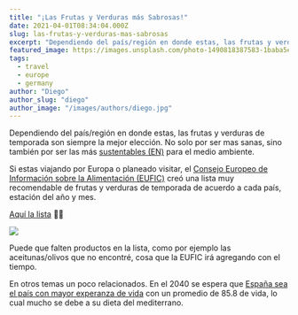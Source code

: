 ```yaml
---
title: "¡Las Frutas y Verduras más Sabrosas!"
date: 2021-04-01T08:34:04.000Z
slug: las-frutas-y-verduras-mas-sabrosas
excerpt: "Dependiendo del país/región en donde estas, las frutas y verduras de temporada son siempre la mejor elección. No solo por ser mas sanas, sino también por ser la..."
featured_image: https://images.unsplash.com/photo-1490818387583-1baba5e638af?crop=entropy&cs=tinysrgb&fit=max&fm=jpg&ixid=MnwxMTc3M3wwfDF8c2VhcmNofDE3fHxmb29kfGVufDB8fHx8MTYxNzI2NTczOQ&ixlib=rb-1.2.1&q=80&w=2000
tags:
  - travel
  - europe
  - germany
author: "Diego"
author_slug: "diego"
author_image: "/images/authors/diego.jpg"
---
```


Dependiendo del país/región en donde estas, las frutas y verduras de temporada son siempre la mejor elección. No solo por ser mas sanas, sino también por ser las más [sustentables (EN)](https://en.wikipedia.org/wiki/Sustainable_diet) para el medio ambiente.

Si estas viajando por Europa o planeado visitar, el [Consejo Europeo de Información sobre la Alimentación (EUFIC)](https://www.eufic.org/es/) creó una lista muy recomendable de frutas y verduras de temporada de acuerdo a cada país, estación del año y mes.

[Aquí la lista](https://www.eufic.org/en/explore-seasonal-fruit-and-vegetables-in-europe) 🍇🥦

![](/lavacacion/images/seasonalfood.jpg)

Puede que falten productos en la lista, como por ejemplo las aceitunas/olivos que no encontré, cosa que la EUFIC irá agregando con el tiempo.

En otros temas un poco relacionados. En el 2040 se espera que [España sea el país con mayor experanza de vida](https://www.nationalgeographic.com.es/mundo-ng/actualidad/espana-sera-pais-mayor-esperanza-vida-2040_13356) con un promedio de 85.8 de vida, lo cual mucho se debe a su dieta del mediterrano.